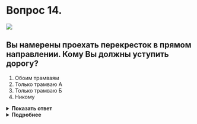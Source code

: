 # Вопрос 14.

![](https://s.drom.ru/i24227/pdd/tickets/2016/1542608229.jpg)

## Вы намерены проехать перекресток в прямом направлении. Кому Вы должны уступить дорогу?

1. Обоим трамваям
2. Только трамваю А
3. Только трамваю Б
4. Никому

<details>
<summary><b>Показать ответ</b></summary>
Правильный ответ: 1
</details>
<details>
<summary><b>Подробнее</b></summary>
Перекрёсток равнозначный. Трамваи в равнозначных условиях имеют преимущество перед безрельсовыми транспортными средствами. Между собой руководствуются «правилом правой руки». Помеха справа у трамвая «А». Соответственно первым проезжает трамвай «Б», за ним «А», Вы последним.
(Пункт 13.11 ПДД)
</details>